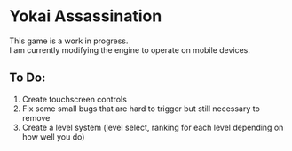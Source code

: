#  Yokai Assassination
This game is a work in progress.<br>
I am currently modifying the engine to operate on mobile devices.<br>

##  To Do:
1. Create touchscreen controls
2. Fix some small bugs that are hard to trigger but still necessary to remove
3. Create a level system (level select, ranking for each level depending on how well you do)
